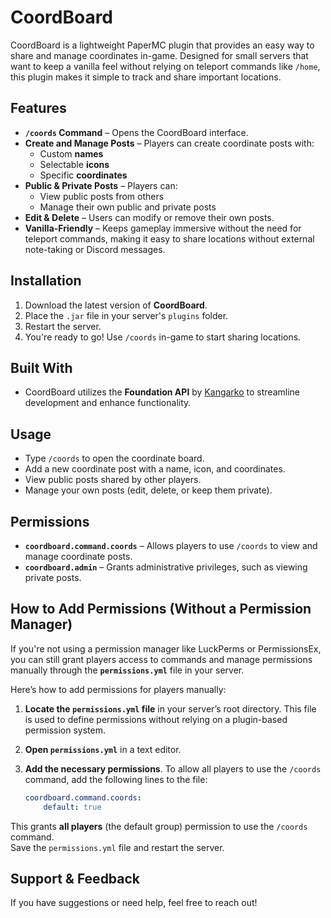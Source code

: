 # CoordBoard

CoordBoard is a lightweight PaperMC plugin that provides an easy way to share and manage coordinates in-game. Designed for small servers that want to keep a vanilla feel without relying on teleport commands like `/home`, this plugin makes it simple to track and share important locations.

## Features

- **`/coords` Command** – Opens the CoordBoard interface.
- **Create and Manage Posts** – Players can create coordinate posts with:
  - Custom **names**
  - Selectable **icons**
  - Specific **coordinates**
- **Public & Private Posts** – Players can:
  - View public posts from others
  - Manage their own public and private posts
- **Edit & Delete** – Users can modify or remove their own posts.
- **Vanilla-Friendly** – Keeps gameplay immersive without the need for teleport commands, making it easy to share locations without external note-taking or Discord messages.

## Installation

1. Download the latest version of **CoordBoard**.
2. Place the `.jar` file in your server's `plugins` folder.
3. Restart the server.
4. You're ready to go! Use `/coords` in-game to start sharing locations.

## Built With

- CoordBoard utilizes the **Foundation API** by [Kangarko](https://github.com/kangarko/Foundation) to streamline development and enhance functionality.

## Usage

- Type `/coords` to open the coordinate board.
- Add a new coordinate post with a name, icon, and coordinates.
- View public posts shared by other players.
- Manage your own posts (edit, delete, or keep them private).

## Permissions

- **`coordboard.command.coords`** – Allows players to use `/coords` to view and manage coordinate posts.
- **`coordboard.admin`** – Grants administrative privileges, such as viewing private posts.

## How to Add Permissions (Without a Permission Manager)

If you're not using a permission manager like LuckPerms or PermissionsEx, you can still grant players access to commands and manage permissions manually through the **`permissions.yml`** file in your server.

Here’s how to add permissions for players manually:

1. **Locate the `permissions.yml` file** in your server’s root directory. This file is used to define permissions without relying on a plugin-based permission system.
   
2. **Open `permissions.yml`** in a text editor.

3. **Add the necessary permissions**. To allow all players to use the `/coords` command, add the following lines to the file:


   ```yaml
   coordboard.command.coords:
       default: true
   ```
		 
This grants **all players** (the default group) permission to use the `/coords` command.	
Save the `permissions.yml` file and restart the server.

## Support & Feedback
If you have suggestions or need help, feel free to reach out!
